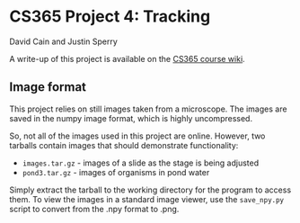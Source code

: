 CS365 Project 4: Tracking
=========================

David Cain and Justin Sperry

A write-up of this project is available on the [CS365 course
wiki](https://wiki.colby.edu/display/CS365/CS365+Project+4).


Image format
------------
This project relies on still images taken from a microscope. The images are
saved in the numpy image format, which is highly uncompressed.

So, not all of the images used in this project are online. However, two
tarballs contain images that should demonstrate functionality:

 - `images.tar.gz` - images of a slide as the stage is being adjusted
 - `pond3.tar.gz` - images of organisms in pond water

Simply extract the tarball to the working directory for the program to
access them. To view the images in a standard image viewer, use the
`save_npy.py` script to convert from the .npy format to .png.
